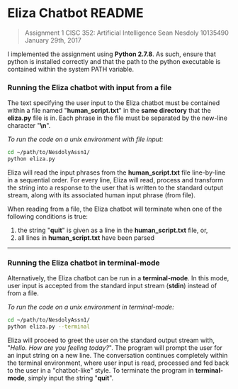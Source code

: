 # Eliza Chatbot README

>Assignment 1
>CISC 352: Artificial Intelligence
>Sean Nesdoly 10135490
>January 29th, 2017

I implemented the assignment using **Python 2.7.8**.  As such, ensure that python is installed correctly and that the path to the python executable is contained within the system PATH variable.

### Running the Eliza chatbot with input from a file

The text specifying the user input to the Eliza chatbot must be contained within a file named "**human_script.txt**" in the **same directory** that the **eliza.py** file is in. Each phrase in the file must be separated by the new-line character "**\n**".

*To run the code on a unix environment with file input:*

```bash
cd ~/path/to/NesdolyAssn1/
python eliza.py
```

Eliza will read the input phrases from the **human_script.txt** file line-by-line in a sequential order. For every line, Eliza will read, process and transform the string into a response to the user that is written to the standard output stream, along with its associated human input phrase (from file).

When reading from a file, the Eliza chatbot will terminate when one of the following conditions is true:
1. the string "**quit**" is given as a line in the **human_script.txt** file, or,
2. all lines in **human_script.txt** have been parsed

---

### Running the Eliza chatbot in terminal-mode

Alternatively, the Eliza chatbot can be run in a **terminal-mode**. In this mode, user input is accepted from the standard input stream (**stdin**) instead of from a file. 

*To run the code on a unix environment in terminal-mode:*

```bash
cd ~/path/to/NesdolyAssn1/
python eliza.py --terminal
```

Eliza will proceed to greet the user on the standard output stream with, "*Hello. How are you feeling today?*". The program will prompt the user for an input string on a new line. The conversation continues completely within the terminal environment, where user input is read, processed and fed back to the user in a "chatbot-like" style. To terminate the program in **terminal-mode**, simply input the string "**quit**".
